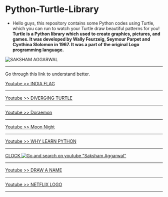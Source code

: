 # Python-Turtle-Library
* Hello guys, this repository contains some Python codes using Turtle, which you can run to watch your Turtle draw beautiful patterns for you! <br>
**Turtle is a Python library which used to create graphics, pictures, and games. It was developed by Wally Feurzeig, Seymour Parpet and Cynthina Slolomon in 1967. It was a part of the original Logo programming language.**

![SAKSHAM AGGARWAL](https://lh3.googleusercontent.com/a-/AOh14GhMBzpI4OmFkx0jIkKNeGudjxA9ifbtLyE-uqie1Ms=s200-k-no-rp-mo)

***
Go through this link to understand better.<br>


[Youtube >> INDIA FLAG](https://youtu.be/7i-OxuR35gc) <br>

***
[Youtube >> DIVERGING TURTLE](https://youtu.be/-K4YIj-kCBY) <br>

***
[Youtube >> Doraemon](https://youtu.be/nXEQY1nz4tE)<br>

***
[Youtube >> Moon Night](https://youtu.be/5N_Qd4E-vO8)<br>

***
[Youtube >> WHY LEARN PYTHON](https://www.youtube.com/watch?v=w1s-ZKkbeFQ&t=9s) <br>

***
[CLOCK ![Go and search on youtube "Saksham Aggarwal"](https://i.ytimg.com/vi/IQjsxHwVerE/hqdefault.jpg?sqp=-oaymwEcCPYBEIoBSFXyq4qpAw4IARUAAIhCGAFwAcABBg==&rs=AOn4CLBq6KRJnf_iPdJXIICQNlKmbLIzAw)](https://www.youtube.com/watch?v=IQjsxHwVerE)


***
[Youtube >> DRAW A NAME](https://www.youtube.com/watch?v=YLWobeEFaVc) <br>

***
[Youtube >> NETFLIX LOGO](https://www.youtube.com/watch?v=8njUIyugK3E) <br>

***
